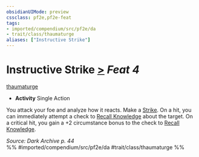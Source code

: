```yaml
---
obsidianUIMode: preview
cssclass: pf2e,pf2e-feat
tags:
- imported/compendium/src/pf2e/da
- trait/class/thaumaturge
aliases: ["Instructive Strike"]
---
```

# Instructive Strike  [>](chapter-9-playing-the-game.md#Actions "Single Action") *Feat 4*  
[thaumaturge](rules/traits/thaumaturge-da.md)  

- **Activity** Single Action

You attack your foe and analyze how it reacts. Make a [Strike](strike.md). On a hit, you can immediately attempt a check to [Recall Knowledge](recall-knowledge.md) about the target. On a critical hit, you gain a +2 circumstance bonus to the check to [Recall Knowledge](recall-knowledge.md).

*Source: Dark Archive p. 44*  
%% #imported/compendium/src/pf2e/da #trait/class/thaumaturge %%